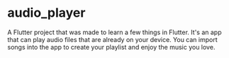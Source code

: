 # audio_player

A Flutter project that was made to learn a few things in Flutter. It's an app that can play audio files that are already on your device. You can import songs into the app to create your playlist and enjoy the music you love.
